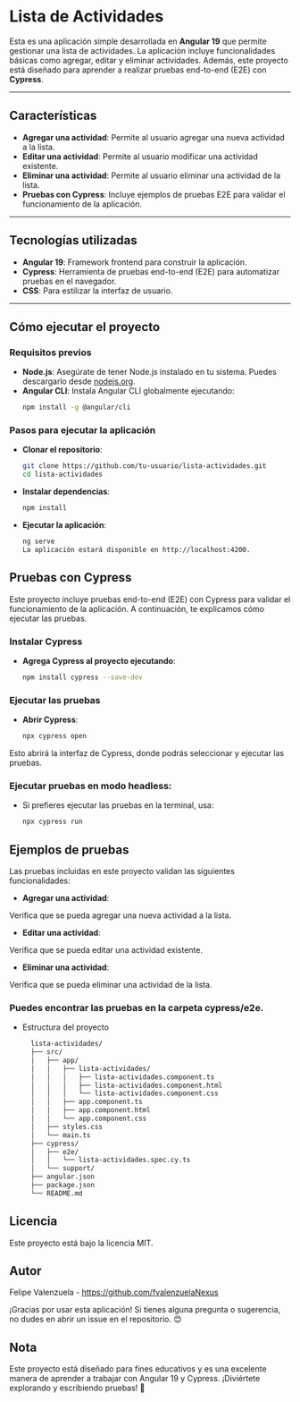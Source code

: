 # Lista de Actividades

Esta es una aplicación simple desarrollada en **Angular 19** que permite gestionar una lista de actividades. La aplicación incluye funcionalidades básicas como agregar, editar y eliminar actividades. Además, este proyecto está diseñado para aprender a realizar pruebas end-to-end (E2E) con **Cypress**.

---

## Características

- **Agregar una actividad**: Permite al usuario agregar una nueva actividad a la lista.
- **Editar una actividad**: Permite al usuario modificar una actividad existente.
- **Eliminar una actividad**: Permite al usuario eliminar una actividad de la lista.
- **Pruebas con Cypress**: Incluye ejemplos de pruebas E2E para validar el funcionamiento de la aplicación.

---

## Tecnologías utilizadas

- **Angular 19**: Framework frontend para construir la aplicación.
- **Cypress**: Herramienta de pruebas end-to-end (E2E) para automatizar pruebas en el navegador.
- **CSS**: Para estilizar la interfaz de usuario.

---

## Cómo ejecutar el proyecto

### Requisitos previos

- **Node.js**: Asegúrate de tener Node.js instalado en tu sistema. Puedes descargarlo desde [nodejs.org](https://nodejs.org/).
- **Angular CLI**: Instala Angular CLI globalmente ejecutando:
  ```bash
  npm install -g @angular/cli

### Pasos para ejecutar la aplicación
- **Clonar el repositorio**:
  ```bash
  git clone https://github.com/tu-usuario/lista-actividades.git
  cd lista-actividades

- **Instalar dependencias**:
  ```bash
  npm install


- **Ejecutar la aplicación**:
  ```bash
  ng serve
  La aplicación estará disponible en http://localhost:4200.

## Pruebas con Cypress
Este proyecto incluye pruebas end-to-end (E2E) con Cypress para validar el funcionamiento de la aplicación. A continuación, te explicamos cómo ejecutar las pruebas.

### Instalar Cypress
- **Agrega Cypress al proyecto ejecutando**:
  ```bash
  npm install cypress --save-dev

### Ejecutar las pruebas
- **Abrir Cypress**:
  ```bash
  npx cypress open

Esto abrirá la interfaz de Cypress, donde podrás seleccionar y ejecutar las pruebas.

### Ejecutar pruebas en modo headless:
- Si prefieres ejecutar las pruebas en la terminal, usa:
  ```bash
  npx cypress run


## Ejemplos de pruebas
Las pruebas incluidas en este proyecto validan las siguientes funcionalidades:

- **Agregar una actividad**:

Verifica que se pueda agregar una nueva actividad a la lista.

- **Editar una actividad**:

Verifica que se pueda editar una actividad existente.

- **Eliminar una actividad**:

Verifica que se pueda eliminar una actividad de la lista.


### Puedes encontrar las pruebas en la carpeta cypress/e2e.

- Estructura del proyecto
  ```bash
    lista-actividades/
    ├── src/
    │   ├── app/
    │   │   ├── lista-actividades/
    │   │   │   ├── lista-actividades.component.ts
    │   │   │   ├── lista-actividades.component.html
    │   │   │   └── lista-actividades.component.css
    │   │   ├── app.component.ts
    │   │   ├── app.component.html
    │   │   └── app.component.css
    │   ├── styles.css
    │   └── main.ts
    ├── cypress/
    │   ├── e2e/
    │   │   └── lista-actividades.spec.cy.ts
    │   └── support/
    ├── angular.json
    ├── package.json
    └── README.md

## Licencia
Este proyecto está bajo la licencia MIT.

## Autor
Felipe Valenzuela - https://github.com/fvalenzuelaNexus

¡Gracias por usar esta aplicación! Si tienes alguna pregunta o sugerencia, no dudes en abrir un issue en el repositorio. 😊

## Nota
Este proyecto está diseñado para fines educativos y es una excelente manera de aprender a trabajar con Angular 19 y Cypress. ¡Diviértete explorando y escribiendo pruebas! 🚀